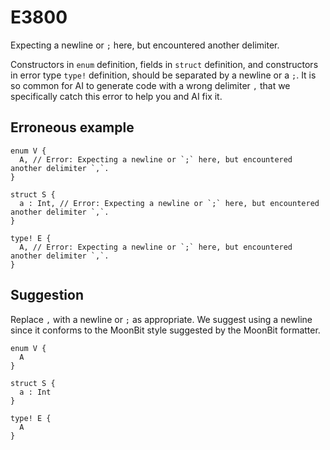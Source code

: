 # E3800

Expecting a newline or `;` here, but encountered another delimiter.

Constructors in `enum` definition, fields in `struct` definition, and
constructors in error type `type!` definition, should be separated by a newline
or a `;`. It is so common for AI to generate code with a wrong delimiter `,`
that we specifically catch this error to help you and AI fix it.

## Erroneous example

```moonbit
enum V {
  A, // Error: Expecting a newline or `;` here, but encountered another delimiter `,`.
}

struct S {
  a : Int, // Error: Expecting a newline or `;` here, but encountered another delimiter `,`.
}

type! E {
  A, // Error: Expecting a newline or `;` here, but encountered another delimiter `,`.
}
```

## Suggestion

Replace `,` with a newline or `;` as appropriate. We suggest using a newline
since it conforms to the MoonBit style suggested by the MoonBit formatter.

```moonbit
enum V {
  A
}

struct S {
  a : Int
}

type! E {
  A
}
```

